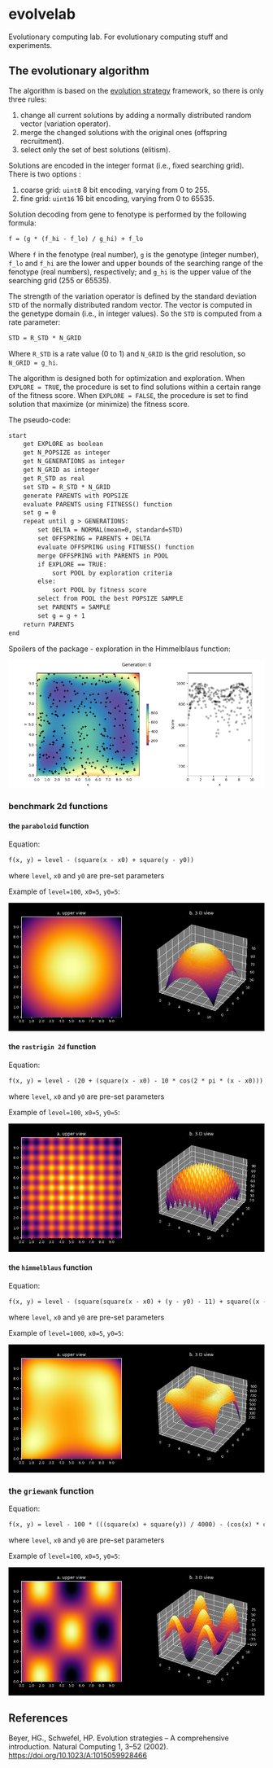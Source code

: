 # evolvelab
Evolutionary computing lab. For evolutionary computing stuff and experiments.

## The evolutionary algorithm
The algorithm is based on the [evolution strategy](https://en.wikipedia.org/wiki/Evolution_strategy) framework, so there is only three rules:
1. change all current solutions by adding a normally distributed random vector (variation operator).
2. merge the changed solutions with the original ones (offspring recruitment).
3. select only the set of best solutions (elitism).

Solutions are encoded in the integer format (i.e., fixed searching grid). 
There is two options :
1. coarse grid: `uint8` 8 bit encoding, varying from 0 to 255.
2. fine grid: `uint16` 16 bit encoding, varying from 0 to 65535.

Solution decoding from gene to fenotype is performed by the following formula:
```markdown
f = (g * (f_hi - f_lo) / g_hi) + f_lo
```
Where `f` in the fenotype (real number), `g` is the genotype (integer number), 
`f_lo` and `f_hi` are the lower and upper bounds of the searching range of the fenotype (real numbers), respectively; 
and `g_hi` is the upper value of the searching grid (255 or 65535).

The strength of the variation operator is defined by the standard deviation `STD` 
of the normally distributed random vector. The vector is computed in the genetype domain (i.e., in integer values).
So the `STD` is computed from a rate parameter:
```markdown
STD = R_STD * N_GRID
```
Where `R_STD` is a rate value (0 to 1) and `N_GRID` is the grid resolution, so `N_GRID = g_hi`.

The algorithm is designed both for optimization and exploration.
When `EXPLORE = TRUE`, the procedure is set to find solutions within a certain range of the fitness score.
When `EXPLORE = FALSE`, the procedure is set to find solution that maximize (or minimize) the fitness score.

The pseudo-code:
```markdown
start
    get EXPLORE as boolean
    get N_POPSIZE as integer
    get N_GENERATIONS as integer
    get N_GRID as integer
    get R_STD as real
    set STD = R_STD * N_GRID
    generate PARENTS with POPSIZE
    evaluate PARENTS using FITNESS() function
    set g = 0
    repeat until g > GENERATIONS:
        set DELTA = NORMAL(mean=0, standard=STD)
        set OFFSPRING = PARENTS + DELTA
        evaluate OFFSPRING using FITNESS() function
        merge OFFSPRING with PARENTS in POOL
        if EXPLORE == TRUE:
            sort POOL by exploration criteria
        else:
            sort POOL by fitness score
        select from POOL the best POPSIZE SAMPLE
        set PARENTS = SAMPLE
        set g = g + 1
    return PARENTS
end
```

Spoilers of the package - exploration in the Himmelblaus function: 

![anim](https://github.com/ipo-exe/evolvelab/blob/main/docs/spoiler.gif "spoiler")

### benchmark 2d functions

#### the `paraboloid` function

Equation:

```markdown
f(x, y) = level - (square(x - x0) + square(y - y0))
```
where `level`, `x0` and `y0` are pre-set parameters

Example of `level=100`, `x0=5`, `y0=5`:

![parab](https://github.com/ipo-exe/evolvelab/blob/main/docs/parab.png "parab")

#### the `rastrigin 2d` function

Equation:

```markdown
f(x, y) = level - (20 + (square(x - x0) - 10 * cos(2 * pi * (x - x0))) + (square(y - y0) - 10 * cos(2 * pi * (y - y0))))
```
where `level`, `x0` and `y0` are pre-set parameters

Example of `level=100`, `x0=5`, `y0=5`:

![rastr](https://github.com/ipo-exe/evolvelab/blob/main/docs/rastr_2d.png "rastr_2d")

#### the `himmelblaus` function

Equation:

```markdown
f(x, y) = level - (square(square(x - x0) + (y - y0) - 11) + square((x - x0) + square(y - y0) - 7))
```
where `level`, `x0` and `y0` are pre-set parameters

Example of `level=1000`, `x0=5`, `y0=5`:

![himm](https://github.com/ipo-exe/evolvelab/blob/main/docs/himm.png "himm")

### the `griewank` function

Equation:

```markdown
f(x, y) = level - 100 * (((square(x) + square(y)) / 4000) - (cos(x) * cos(y / sqrt(2))) + 1)
```
where `level`, `x0` and `y0` are pre-set parameters

Example of `level=100`, `x0=5`, `y0=5`:

![parab](https://github.com/ipo-exe/evolvelab/blob/main/docs/grie.png "grie")


## References

Beyer, HG., Schwefel, HP. Evolution strategies – A comprehensive introduction. Natural Computing 1, 3–52 (2002). https://doi.org/10.1023/A:1015059928466